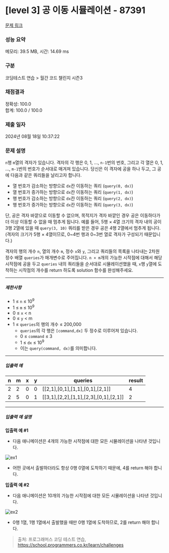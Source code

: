 # [level 3] 공 이동 시뮬레이션 - 87391 

[문제 링크](https://school.programmers.co.kr/learn/courses/30/lessons/87391?language=cpp) 

### 성능 요약

메모리: 39.5 MB, 시간: 14.69 ms

### 구분

코딩테스트 연습 > 월간 코드 챌린지 시즌3

### 채점결과

정확성: 100.0<br/>합계: 100.0 / 100.0

### 제출 일자

2024년 08월 18일 10:37:22

### 문제 설명

<p><code>n</code>행 <code>m</code>열의 격자가 있습니다. 격자의 각 행은 0, 1, ..., <code>n-1</code>번의 번호, 그리고 각 열은 0, 1, ..., <code>m-1</code>번의 번호가 순서대로 매겨져 있습니다. 당신은 이 격자에 공을 하나 두고, 그 공에 다음과 같은 쿼리들을 날리고자 합니다.</p>

<ul>
<li>열 번호가 감소하는 방향으로 <code>dx</code>칸 이동하는 쿼리 (<code>query(0, dx)</code>)</li>
<li>열 번호가 증가하는 방향으로 <code>dx</code>칸 이동하는 쿼리 (<code>query(1, dx)</code>)</li>
<li>행 번호가 감소하는 방향으로 <code>dx</code>칸 이동하는 쿼리 (<code>query(2, dx)</code>)</li>
<li>행 번호가 증가하는 방향으로 <code>dx</code>칸 이동하는 쿼리 (<code>query(3, dx)</code>)</li>
</ul>

<p>단, 공은 격자 바깥으로 이동할 수 없으며, 목적지가 격자 바깥인 경우 공은 이동하다가 더 이상 이동할 수 없을 때 멈추게 됩니다. 예를 들어, 5행 × 4열 크기의 격자 내의 공이 3행 2열에 있을 때 <code>query(3, 10)</code> 쿼리를 받은 경우 공은 4행 2열에서 멈추게 됩니다. (격자의 크기가 5행 × 4열이므로, 0~4번 행과 0~3번 열로 격자가 구성되기 때문입니다.)</p>

<p>격자의 행의 개수 <code>n</code>, 열의 개수 <code>m</code>, 정수 <code>x</code>와 <code>y</code>, 그리고 쿼리들의 목록을 나타내는 2차원 정수 배열 <code>queries</code>가 매개변수로 주어집니다. <code>n × m</code>개의 가능한 시작점에 대해서 해당 시작점에 공을 두고 <code>queries</code> 내의 쿼리들을 순서대로 시뮬레이션했을 때, <code>x</code>행 <code>y</code>열에 도착하는 시작점의 개수를 return 하도록 solution 함수를 완성해주세요.</p>

<hr>

<h5>제한사항</h5>

<ul>
<li>1 ≤ <code>n</code> ≤ 10<sup>9</sup></li>
<li>1 ≤ <code>m</code> ≤ 10<sup>9</sup></li>
<li>0 ≤ <code>x</code> &lt; n</li>
<li>0 ≤ <code>y</code> &lt; m</li>
<li>1 ≤ <code>queries</code>의 행의 개수 ≤ 200,000

<ul>
<li><code>queries</code>의 각 행은 <code>[command,dx]</code> 두 정수로 이루어져 있습니다.</li>
<li>0 ≤ <code>command</code> ≤ 3</li>
<li>1 ≤ <code>dx</code> ≤ 10<sup>9</sup></li>
<li>이는 <code>query(command, dx)</code>를 의미합니다.</li>
</ul></li>
</ul>

<hr>

<h5>입출력 예</h5>
<table class="table">
        <thead><tr>
<th>n</th>
<th>m</th>
<th>x</th>
<th>y</th>
<th>queries</th>
<th>result</th>
</tr>
</thead>
        <tbody><tr>
<td>2</td>
<td>2</td>
<td>0</td>
<td>0</td>
<td>[[2,1],[0,1],[1,1],[0,1],[2,1]]</td>
<td>4</td>
</tr>
<tr>
<td>2</td>
<td>5</td>
<td>0</td>
<td>1</td>
<td>[[3,1],[2,2],[1,1],[2,3],[0,1],[2,1]]</td>
<td>2</td>
</tr>
</tbody>
      </table>
<hr>

<h5>입출력 예 설명</h5>

<p><strong>입출력 예 #1</strong></p>

<ul>
<li>다음 애니메이션은 4개의 가능한 시작점에 대한 모든 시뮬레이션을 나타낸 것입니다.</li>
</ul>

<p><img src="https://grepp-programmers.s3.amazonaws.com/production/file_resource/101/Ball_ex1.gif" title="" alt="ex1"></p>

<ul>
<li>어떤 곳에서 출발하더라도 항상 0행 0열에 도착하기 때문에, 4를 return 해야 합니다.</li>
</ul>

<p><strong>입출력 예 #2</strong></p>

<ul>
<li>다음 애니메이션은 10개의 가능한 시작점에 대한 모든 시뮬레이션을 나타낸 것입니다.</li>
</ul>

<p><img src="https://grepp-programmers.s3.amazonaws.com/production/file_resource/107/Ball_ex2_faster.gif" title="" alt="ex2"></p>

<ul>
<li>0행 1열, 1행 1열에서 출발했을 때만 0행 1열에 도착하므로, 2를 return 해야 합니다.</li>
</ul>


> 출처: 프로그래머스 코딩 테스트 연습, https://school.programmers.co.kr/learn/challenges